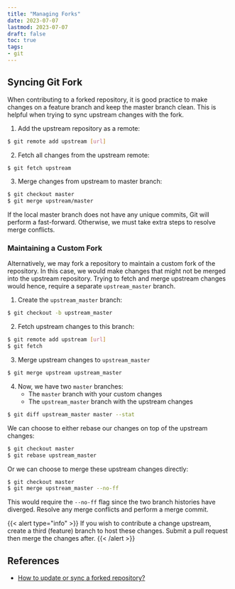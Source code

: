 ```yaml
---
title: "Managing Forks"
date: 2023-07-07
lastmod: 2023-07-07
draft: false
toc: true
tags:
- git
---
```


## Syncing Git Fork

When contributing to a forked repository, it is good practice to make changes on
a feature branch and keep the master branch clean. This is helpful when trying
to sync upstream changes with the fork.

1. Add the upstream repository as a remote:

```bash
$ git remote add upstream [url]
```

2. Fetch all changes from the upstream remote:

```bash
$ git fetch upstream
```

3. Merge changes from upstream to master branch:

```bash
$ git checkout master
$ git merge upstream/master
```

If the local master branch does not have any unique commits, Git will perform a
fast-forward. Otherwise, we must take extra steps to resolve merge conflicts.

### Maintaining a Custom Fork

Alternatively, we may fork a repository to maintain a custom fork of the
repository. In this case, we would make changes that might not be merged into
the upstream repository. Trying to fetch and merge upstream changes would hence,
require a separate `upstream_master` branch.

1. Create the `upstream_master` branch:

```bash
$ git checkout -b upstream_master
```

2. Fetch upstream changes to this branch:

```bash
$ git remote add upstream [url]
$ git fetch
```

3. Merge upstream changes to `upstream_master`

```bash
$ git merge upstream upstream_master
```

4. Now, we have two `master` branches:
    - The `master` branch with your custom changes
    - The `upstream_master` branch with the upstream changes

```bash
$ git diff upstream_master master --stat
```

We can choose to either rebase our changes on top of the upstream changes:

```bash
$ git checkout master
$ git rebase upstream_master
```

Or we can choose to merge these upstream changes directly:

```bash
$ git checkout master
$ git merge upstream_master --no-ff
```

This would require the `--no-ff` flag since the two branch histories have
diverged. Resolve any merge conflicts and perform a merge commit.

{{< alert type="info" >}}
If you wish to contribute a change upstream, create a third (feature) branch to
host these changes. Submit a pull request then merge the changes after.
{{< /alert >}}


## References

- [How to update or sync a forked repository?](https://stackoverflow.com/questions/7244321/how-do-i-update-or-sync-a-forked-repository-on-github)
